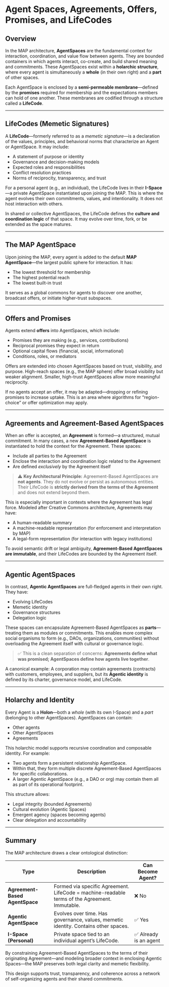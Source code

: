 # Agent Spaces, Agreements, Offers, Promises, and LifeCodes

## Overview

In the MAP architecture, **AgentSpaces** are the fundamental context for interaction, coordination, and value flow between agents. They are bounded containers in which agents interact, co-create, and build shared meaning and commitments. These AgentSpaces exist within a **holarchic structure**, where every agent is simultaneously a **whole** (in their own right) and a **part** of other spaces.

Each AgentSpace is enclosed by a **semi-permeable membrane**—defined by the **promises** required for membership and the expectations members can hold of one another. These membranes are codified through a structure called a **LifeCode**.

---

## LifeCodes (Memetic Signatures)

A **LifeCode**—formerly referred to as a *memetic signature*—is a declaration of the values, principles, and behavioral norms that characterize an Agent or AgentSpace. It may include:

- A statement of purpose or identity
- Governance and decision-making models
- Expected roles and responsibilities
- Conflict resolution practices
- Norms of reciprocity, transparency, and trust

For a personal agent (e.g., an individual), the LifeCode lives in their **I-Space**—a private AgentSpace instantiated upon joining the MAP. This is where the agent evolves their own commitments, values, and intentionality. It does not host interaction with others.

In shared or collective AgentSpaces, the LifeCode defines the **culture and coordination logic** of that space. It may evolve over time, fork, or be extended as the space matures.

---

## The MAP AgentSpace

Upon joining the MAP, every agent is added to the default **MAP AgentSpace**—the largest public sphere for interaction. It has:

- The lowest threshold for membership
- The highest potential reach
- The lowest built-in trust

It serves as a global commons for agents to discover one another, broadcast offers, or initiate higher-trust subspaces.

---

## Offers and Promises

Agents extend **offers** into AgentSpaces, which include:

- Promises they are making (e.g., services, contributions)
- Reciprocal promises they expect in return
- Optional capital flows (financial, social, informational)
- Conditions, roles, or mediators

Offers are extended into chosen AgentSpaces based on trust, visibility, and purpose. High-reach spaces (e.g., the MAP sphere) offer broad visibility but weaker alignment. Smaller, high-trust AgentSpaces allow more meaningful reciprocity.

If no agents accept an offer, it may be adapted—dropping or refining promises to increase uptake. This is an area where algorithms for “region-choice” or offer optimization may apply.

---

## Agreements and Agreement-Based AgentSpaces

When an offer is accepted, an **Agreement** is formed—a structured, mutual commitment. In many cases, a new **Agreement-Based AgentSpace** is instantiated to hold the context for the Agreement. These spaces:

- Include all parties to the Agreement
- Enclose the interaction and coordination logic related to the Agreement
- Are defined *exclusively* by the Agreement itself

> ⚠️ **Key Architectural Principle:** Agreement-Based AgentSpaces are **not agents**. They do not evolve or persist as autonomous entities. Their LifeCode is **strictly derived from the terms of the Agreement** and does not extend beyond them.

This is especially important in contexts where the Agreement has legal force. Modeled after Creative Commons architecture, Agreements may have:

- A human-readable summary
- A machine-readable representation (for enforcement and interpretation by MAP)
- A legal-form representation (for interaction with legacy institutions)

To avoid semantic drift or legal ambiguity, **Agreement-Based AgentSpaces are immutable**, and their LifeCodes are bounded by the Agreement itself.

---

## Agentic AgentSpaces

In contrast, **Agentic AgentSpaces** are full-fledged agents in their own right. They have:

- Evolving LifeCodes
- Memetic identity
- Governance structures
- Delegation logic

These spaces can encapsulate Agreement-Based AgentSpaces as **parts**—treating them as modules or commitments. This enables more complex social organisms to form (e.g., DAOs, organizations, communities) without overloading the Agreement itself with cultural or governance logic.

> ✅ This is a clean separation of concerns: **Agreements define what was promised; AgentSpaces define how agents live together**.

A canonical example: A corporation may contain agreements (contracts) with customers, employees, and suppliers, but its **Agentic identity** is defined by its charter, governance model, and LifeCode.

---

## Holarchy and Identity

Every Agent is a **Holon**—both a *whole* (with its own I-Space) and a *part* (belonging to other AgentSpaces). AgentSpaces can contain:

- Other agents
- Other AgentSpaces
- Agreements

This holarchic model supports recursive coordination and composable identity. For example:

- Two agents form a persistent relationship AgentSpace.
- Within that, they form multiple discrete Agreement-Based AgentSpaces for specific collaborations.
- A larger Agentic AgentSpace (e.g., a DAO or org) may contain them all as part of its operational footprint.

This structure allows:

- Legal integrity (bounded Agreements)
- Cultural evolution (Agentic Spaces)
- Emergent agency (spaces becoming agents)
- Clear delegation and accountability

---

## Summary

The MAP architecture draws a clear ontological distinction:

| Type | Description | Can Become Agent? |
|------|-------------|-------------------|
| **Agreement-Based AgentSpace** | Formed via specific Agreement. LifeCode = machine-readable terms of the Agreement. Immutable. | ❌ No |
| **Agentic AgentSpace** | Evolves over time. Has governance, values, memetic identity. Contains other spaces. | ✅ Yes |
| **I-Space (Personal)** | Private space tied to an individual agent’s LifeCode. | ✅ Already is an agent |

By constraining Agreement-Based AgentSpaces to the terms of their originating Agreement—and modeling broader context in enclosing Agentic Spaces—the MAP preserves both legal clarity and memetic flexibility.

This design supports trust, transparency, and coherence across a network of self-organizing agents and their shared commitments.